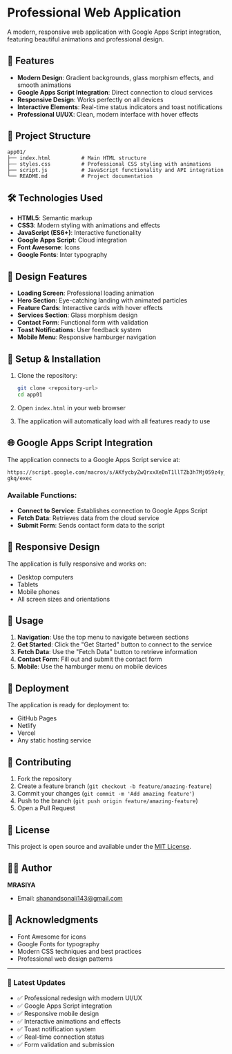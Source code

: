 # Professional Web Application

A modern, responsive web application with Google Apps Script integration, featuring beautiful animations and professional design.

## 🚀 Features

- **Modern Design**: Gradient backgrounds, glass morphism effects, and smooth animations
- **Google Apps Script Integration**: Direct connection to cloud services
- **Responsive Design**: Works perfectly on all devices
- **Interactive Elements**: Real-time status indicators and toast notifications
- **Professional UI/UX**: Clean, modern interface with hover effects

## 📁 Project Structure

```
app01/
├── index.html          # Main HTML structure
├── styles.css          # Professional CSS styling with animations
├── script.js           # JavaScript functionality and API integration
└── README.md           # Project documentation
```

## 🛠️ Technologies Used

- **HTML5**: Semantic markup
- **CSS3**: Modern styling with animations and effects
- **JavaScript (ES6+)**: Interactive functionality
- **Google Apps Script**: Cloud integration
- **Font Awesome**: Icons
- **Google Fonts**: Inter typography

## 🎨 Design Features

- **Loading Screen**: Professional loading animation
- **Hero Section**: Eye-catching landing with animated particles
- **Feature Cards**: Interactive cards with hover effects
- **Services Section**: Glass morphism design
- **Contact Form**: Functional form with validation
- **Toast Notifications**: User feedback system
- **Mobile Menu**: Responsive hamburger navigation

## 🔧 Setup & Installation

1. Clone the repository:
   ```bash
   git clone <repository-url>
   cd app01
   ```

2. Open `index.html` in your web browser

3. The application will automatically load with all features ready to use

## 🌐 Google Apps Script Integration

The application connects to a Google Apps Script service at:
```
https://script.google.com/macros/s/AKfycbyZwQrxxXeDnT1llTZb3h7Mj059z4y_3JuKnmQ2p5yIdQXbxttoDblg4coapbSy-gkq/exec
```

### Available Functions:
- **Connect to Service**: Establishes connection to Google Apps Script
- **Fetch Data**: Retrieves data from the cloud service
- **Submit Form**: Sends contact form data to the script

## 📱 Responsive Design

The application is fully responsive and works on:
- Desktop computers
- Tablets
- Mobile phones
- All screen sizes and orientations

## 🎯 Usage

1. **Navigation**: Use the top menu to navigate between sections
2. **Get Started**: Click the "Get Started" button to connect to the service
3. **Fetch Data**: Use the "Fetch Data" button to retrieve information
4. **Contact Form**: Fill out and submit the contact form
5. **Mobile**: Use the hamburger menu on mobile devices

## 🚀 Deployment

The application is ready for deployment to:
- GitHub Pages
- Netlify
- Vercel
- Any static hosting service

## 🤝 Contributing

1. Fork the repository
2. Create a feature branch (`git checkout -b feature/amazing-feature`)
3. Commit your changes (`git commit -m 'Add amazing feature'`)
4. Push to the branch (`git push origin feature/amazing-feature`)
5. Open a Pull Request

## 📄 License

This project is open source and available under the [MIT License](LICENSE).

## 👨‍💻 Author

**MRASIYA**
- Email: shanandsonali143@gmail.com

## 🙏 Acknowledgments

- Font Awesome for icons
- Google Fonts for typography
- Modern CSS techniques and best practices
- Professional web design patterns

---

### 🔄 Latest Updates

- ✅ Professional redesign with modern UI/UX
- ✅ Google Apps Script integration
- ✅ Responsive mobile design
- ✅ Interactive animations and effects
- ✅ Toast notification system
- ✅ Real-time connection status
- ✅ Form validation and submission
